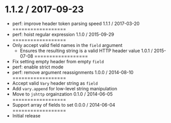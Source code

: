 1.1.2 / 2017-09-23
==================
  * perf: improve header token parsing speed
1.1.1 / 2017-03-20
==================
  * perf: hoist regular expression
1.1.0 / 2015-09-29
==================
  * Only accept valid field names in the `field` argument
    - Ensures the resulting string is a valid HTTP header value
1.0.1 / 2015-07-08
==================
  * Fix setting empty header from empty `field`
  * perf: enable strict mode
  * perf: remove argument reassignments
1.0.0 / 2014-08-10
==================
  * Accept valid `Vary` header string as `field`
  * Add `vary.append` for low-level string manipulation
  * Move to `jshttp` orgainzation
0.1.0 / 2014-06-05
==================
  * Support array of fields to set
0.0.0 / 2014-06-04
==================
  * Initial release
